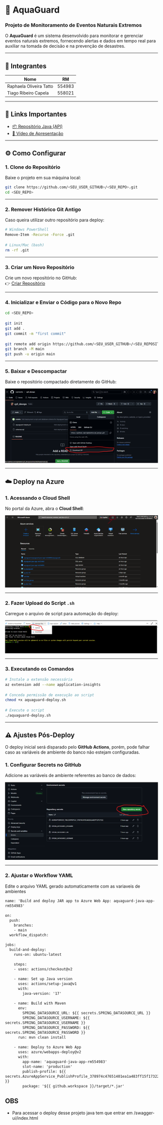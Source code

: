 # 🌊 AquaGuard
### Projeto de Monitoramento de Eventos Naturais Extremos

O **AquaGuard** é um sistema desenvolvido para monitorar e gerenciar eventos naturais extremos, fornecendo alertas e dados em tempo real para auxiliar na tomada de decisão e na prevenção de desastres.

---

## 👥 Integrantes
| Nome | RM |
|------|----|
| Raphaela Oliveira Tatto | 554983 |
| Tiago Ribeiro Capela     | 558021 |

---

## 🔗 Links Importantes
- [📦 Repositório Java (API)](https://github.com/raphatatto/cp5_devops_java_aquaguard)  
- [🎥 Vídeo de Apresentação](https://youtu.be/CUi5ZMLO6xM)

---

## ⚙️ Como Configurar

### 1. Clone do Repositório
Baixe o projeto em sua máquina local:

```bash
git clone https://github.com/<SEU_USER_GITHUB>/<SEU_REPO>.git
cd <SEU_REPO>
```

---

### 2. Remover Histórico Git Antigo
Caso queira utilizar outro repositório para deploy:

```bash
# Windows PowerShell
Remove-Item -Recurse -Force .git

# Linux/Mac (bash)
rm -rf .git
```

---

### 3. Criar um Novo Repositório
Crie um novo repositório no GitHub:  
👉 [Criar Repositório](https://github.com/new)

---

### 4. Inicializar e Enviar o Código para o Novo Repo

```bash
cd <SEU_REPO>

git init
git add .
git commit -m "first commit"

git remote add origin https://github.com/<SEU_USER_GITHUB>/<SEU_REPOSITORIO>.git
git branch -M main
git push -u origin main
```

---

### 5. Baixar e Descompactar
Baixe o repositório compactado diretamente do GitHub:

![Baixando o Projeto](https://github.com/raphatatto/cp5_devops/blob/main/img/baixando.png)

---

## ☁️ Deploy na Azure

### 1. Acessando o Cloud Shell
No portal da Azure, abra o **Cloud Shell**:

![Cloud Shell](https://github.com/raphatatto/cp5_devops/blob/main/img/cloud_shell.png)

---

### 2. Fazer Upload do Script `.sh`
Carregue o arquivo de script para automação do deploy:

![Upload do Script](https://github.com/raphatatto/cp5_devops/blob/main/img/upload.png)

---

### 3. Executando os Comandos

```bash
# Instale a extensão necessária
az extension add --name application-insights

# Conceda permissão de execução ao script
chmod +x aquaguard-deploy.sh

# Execute o script
./aquaguard-deploy.sh
```

---

## ⚠️ Ajustes Pós-Deploy
O deploy inicial será disparado pelo **GitHub Actions**, porém, pode falhar caso as variáveis de ambiente do banco não estejam configuradas.

### 1. Configurar Secrets no GitHub
Adicione as variáveis de ambiente referentes ao banco de dados:

![Configuração de Secrets](https://github.com/raphatatto/cp5_devops/blob/main/img/secret.png)

---

### 2. Ajustar o Workflow YAML
Edite o arquivo YAML gerado automaticamente com as variaveis de ambientes

```
name: 'Build and deploy JAR app to Azure Web App: aquaguard-java-app-rm554983'

on:
  push:
    branches:
    - main
  workflow_dispatch:

jobs:
  build-and-deploy:
    runs-on: ubuntu-latest
    
    steps:
    - uses: actions/checkout@v2
    
    - name: Set up Java version
      uses: actions/setup-java@v1
      with:
        java-version: '17'
    
    - name: Build with Maven
      env:
        SPRING_DATASOURCE_URL: ${{ secrets.SPRING_DATASOURCE_URL }}
        SPRING_DATASOURCE_USERNAME: ${{ secrets.SPRING_DATASOURCE_USERNAME }}
        SPRING_DATASOURCE_PASSWORD: ${{ secrets.SPRING_DATASOURCE_PASSWORD }}
      run: mvn clean install

    - name: Deploy to Azure Web App
      uses: azure/webapps-deploy@v2
      with: 
        app-name: 'aquaguard-java-app-rm554983'
        slot-name: 'production'
        publish-profile: ${{ secrets.AzureAppService_PublishProfile_378974c47651401ea1a483ff15f17322 }}
        package: '${{ github.workspace }}/target/*.jar'
```

## OBS
- Para acessar o deploy desse projeto java tem que entrar em /swagger-ui/index.html
